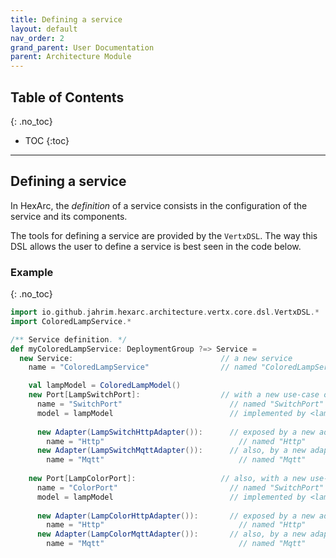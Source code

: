 ```yaml
---
title: Defining a service
layout: default
nav_order: 2
grand_parent: User Documentation
parent: Architecture Module
---
```


## Table of Contents
{: .no_toc}

- TOC
{:toc}

---

## Defining a service

In HexArc, the _definition_ of a service consists in the configuration of the
service and its components.

The tools for defining a service are provided by the `VertxDSL`. The way this
DSL allows the user to define a service is best seen in the code below.

### Example
{: .no_toc}

```scala
import io.github.jahrim.hexarc.architecture.vertx.core.dsl.VertxDSL.*
import ColoredLampService.*

/** Service definition. */
def myColoredLampService: DeploymentGroup ?=> Service =
  new Service:                                 // a new service
    name = "ColoredLampService"                // named "ColoredLampService" (for logging purposes)

    val lampModel = ColoredLampModel()
    new Port[LampSwitchPort]:                  // with a new use-case of type [LampSwitchPort]
      name = "SwitchPort"                        // named "SwitchPort"
      model = lampModel                          // implemented by <lampModel>
        
      new Adapter(LampSwitchHttpAdapter()):      // exposed by a new adapter of type <LampSwitchHttpAdapter>
        name = "Http"                              // named "Http"
      new Adapter(LampSwitchMqttAdapter()):      // also, by a new adapter of type <LampSwitchMqttAdapter>
        name = "Mqtt"                              // named "Mqtt"
        
    new Port[LampColorPort]:                   // also, with a new use-case of type [LampColorPort]
      name = "ColorPort"                         // named "SwitchPort"
      model = lampModel                          // implemented by <lampModel>
        
      new Adapter(LampColorHttpAdapter()):       // exposed by a new adapter of type <LampColorHttpAdapter>
        name = "Http"                              // named "Http"
      new Adapter(LampColorMqttAdapter()):       // also, by a new adapter of type <LampSwitchMqttAdapter>
        name = "Mqtt"                              // named "Mqtt"
```
